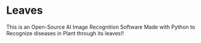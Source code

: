 <h1>Leaves </h1>
This is an Open-Source AI Image Recognition Software Made with Python to Recognize diseases in Plant through its leaves!!
